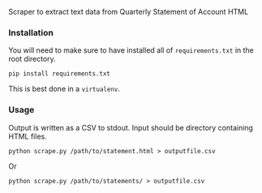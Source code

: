 Scraper to extract text data from Quarterly Statement of Account HTML

### Installation

You will need to make sure to have installed all of `requirements.txt` in the
root directory.

    pip install requirements.txt

This is best done in a `virtualenv`.

### Usage

Output is written as a CSV to stdout.  Input should be directory containing
HTML files.

    python scrape.py /path/to/statement.html > outputfile.csv

Or

    python scrape.py /path/to/statements/ > outputfile.csv
